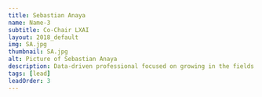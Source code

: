 ```yaml
---
title: Sebastian Anaya
name: Name-3
subtitle: Co-Chair LXAI
layout: 2018_default
img: SA.jpg
thumbnail: SA.jpg
alt: Picture of Sebastian Anaya
description: Data-driven professional focused on growing in the fields of Analytics and Entrepreneurship. I am able to leverage Business Intelligence and Analytical tools to extract insight and drive innovative solutions. My professional interests include - Entrepreneurship, the Internet of Things, Smart Cities, Artificial Intelligence and Cloud Computing. In my spare time, I enjoy soccer, tennis and traveling to learn about different cultures. I have been to 12 countries. 
tags: [lead]
leadOrder: 3
---
```

